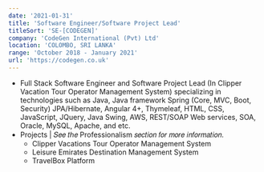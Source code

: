 ```yaml
---
date: '2021-01-31'
title: 'Software Engineer/Software Project Lead'
titleSort: 'SE-[CODEGEN]'
company: 'CodeGen International (Pvt) Ltd'
location: 'COLOMBO, SRI LANKA'
range: 'October 2018 - January 2021'
url: 'https://codegen.co.uk'
---
```


- Full Stack Software Engineer and Software Project Lead (In Clipper Vacation Tour Operator Management System) specializing in technologies such as Java, Java framework Spring (Core, MVC, Boot, Security) JPA/Hibernate, Angular 4+, Thymeleaf, HTML, CSS, JavaScript, JQuery, Java Swing, AWS, REST/SOAP Web services, SOA, Oracle, MySQL, Apache, and etc.
- Projects | 𝑆𝑒𝑒 𝑡ℎ𝑒 Professionalism 𝑠𝑒𝑐𝑡𝑖𝑜𝑛 𝑓𝑜𝑟 𝑚𝑜𝑟𝑒 𝑖𝑛𝑓𝑜𝑟𝑚𝑎𝑡𝑖𝑜𝑛.
  - Clipper Vacations Tour Operator Management System
  - Leisure Emirates Destination Management System
  - TravelBox Platform
